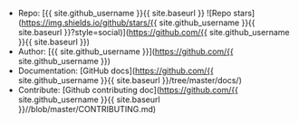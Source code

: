 - Repo: [{{ site.github_username }}{{ site.baseurl }} ![Repo stars](https://img.shields.io/github/stars/{{ site.github_username }}{{ site.baseurl }}?style=social)](https://github.com/{{ site.github_username }}{{ site.baseurl }})
- Author: [{{ site.github_username }}](https://github.com/{{ site.github_username }})
- Documentation: [GitHub docs](https://github.com/{{ site.github_username }}{{ site.baseurl }}/tree/master/docs/)
- Contribute: [Github contributing doc](https://github.com/{{ site.github_username }}{{ site.baseurl }}//blob/master/CONTRIBUTING.md)
